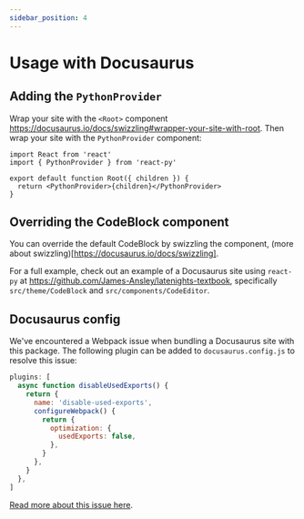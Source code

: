 ```yaml
---
sidebar_position: 4
---
```


# Usage with Docusaurus

## Adding the `PythonProvider`

Wrap your site with the `<Root>` component https://docusaurus.io/docs/swizzling#wrapper-your-site-with-root. Then wrap your site with the `PythonProvider` component:

```tsx
import React from 'react'
import { PythonProvider } from 'react-py'

export default function Root({ children }) {
  return <PythonProvider>{children}</PythonProvider>
}
```

## Overriding the CodeBlock component

You can override the default CodeBlock by swizzling the component, (more about swizzling)[https://docusaurus.io/docs/swizzling].

For a full example, check out an example of a Docusaurus site using `react-py` at https://github.com/James-Ansley/latenights-textbook, specifically `src/theme/CodeBlock` and `src/components/CodeEditor`.

## Docusaurus config

We've encountered a Webpack issue when bundling a Docusaurus site with this package. The following plugin can be added to `docusaurus.config.js` to resolve this issue:

```js
plugins: [
  async function disableUsedExports() {
    return {
      name: 'disable-used-exports',
      configureWebpack() {
        return {
          optimization: {
            usedExports: false,
          },
        }
      },
    }
  },
]
```

[Read more about this issue here](https://github.com/facebook/docusaurus/issues/8389).
